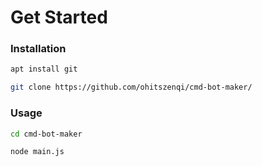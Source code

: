 # Get Started
### Installation
```bash
apt install git
```
```bash
git clone https://github.com/ohitszenqi/cmd-bot-maker/
```
### Usage
```bash
cd cmd-bot-maker
```
```bash
node main.js
```

